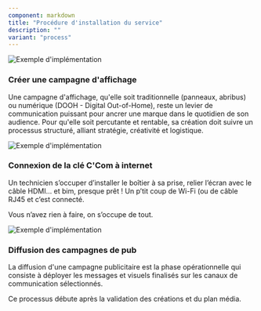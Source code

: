 ```yaml
---
component: markdown
title: "Procédure d'installation du service"
description: ""
variant: "process"
---
```


![Exemple d'implémentation](/images/screen-example.png)

### Créer une campagne d'affichage

Une campagne d'affichage, qu'elle soit traditionnelle (panneaux, abribus) ou numérique (DOOH - Digital Out-of-Home), reste un levier de communication puissant pour ancrer une marque dans le quotidien de son audience. Pour qu'elle soit percutante et rentable, sa création doit suivre un processus structuré, alliant stratégie, créativité et logistique.

![Exemple d'implémentation](/images/screen-example.png)

### Connexion de la clé C'Com à internet

Un technicien s’occuper d’installer le boîtier à sa prise, relier l’écran avec le câble HDMI… et bim, presque prêt ! Un p’tit coup de Wi-Fi (ou de câble RJ45 et c’est connecté.

Vous n’avez rien à faire, on s’occupe de tout.


![Exemple d'implémentation](/images/screen-example.png)

### Diffusion des campagnes de pub

La diffusion d'une campagne publicitaire est la phase opérationnelle qui consiste à déployer les messages et visuels finalisés sur les canaux de communication sélectionnés. 

Ce processus débute après la validation des créations et du plan média. 

